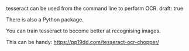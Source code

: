 tesseract can be used from the command line to perform OCR.
draft: true

There is also a Python package.

You can train tesseract to become better at recognising images.

This can be handy: https://pp19dd.com/tesseract-ocr-chopper/
